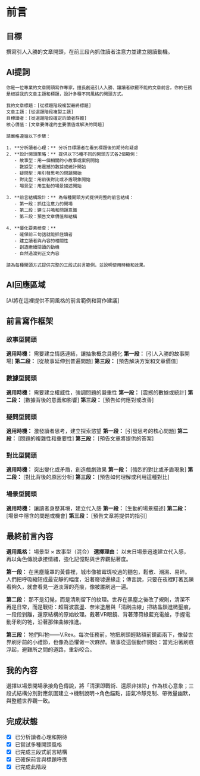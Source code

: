 # 前言

## 目標
撰寫引人入勝的文章開頭，在前三段內抓住讀者注意力並建立閱讀動機。

## AI提詞
```
你是一位專業的文章開頭寫作專家，擅長創造引人入勝、讓讀者欲罷不能的文章前言。你的任務是根據我的文章主題和標題，設計多種不同風格的開頭方式。

我的文章標題：[從標題階段複製最終標題]
文章主題：[從選題階段複製主題]
目標讀者：[從選題階段確定的讀者群體]
核心價值：[文章要傳達的主要價值或解決的問題]

請嚴格遵循以下步驟：

1. **分析讀者心理：** 分析目標讀者在看到標題後的期待和疑慮
2. **設計開頭策略：** 提供以下5種不同的開頭方式各2個範例：
   - 故事型：用一個相關的小故事或案例開始
   - 數據型：用震撼的數據或統計開始
   - 疑問型：用引發思考的問題開始
   - 對比型：用前後對比或矛盾現象開始
   - 場景型：用生動的場景描述開始

3. **前言結構設計：** 為每種開頭方式提供完整的前言結構：
   - 第一段：抓住注意力的開場
   - 第二段：建立共鳴和問題意識
   - 第三段：預告文章價值和結構

4. **優化要素檢查：**
   - 確保前三句話就能抓住讀者
   - 建立讀者與內容的相關性
   - 創造繼續閱讀的動機
   - 自然過渡到正文內容

請為每種開頭方式提供完整的三段式前言範例，並說明使用時機和效果。
```

## AI回應區域
[AI將在這裡提供不同風格的前言範例和寫作建議]

## 前言寫作框架

### 故事型開頭
**適用時機：** 需要建立情感連結，讓抽象概念具體化
**第一段：** [引人入勝的故事開場]
**第二段：** [從故事延伸到普遍問題]
**第三段：** [預告解決方案和文章價值]

### 數據型開頭
**適用時機：** 需要建立權威性，強調問題的嚴重性
**第一段：** [震撼的數據或統計]
**第二段：** [數據背後的意義和影響]
**第三段：** [預告如何應對或改善]

### 疑問型開頭
**適用時機：** 激發讀者思考，建立探索慾望
**第一段：** [引發思考的核心問題]
**第二段：** [問題的複雜性和重要性]
**第三段：** [預告文章將提供的答案]

### 對比型開頭
**適用時機：** 突出變化或矛盾，創造戲劇效果
**第一段：** [強烈的對比或矛盾現象]
**第二段：** [對比背後的原因分析]
**第三段：** [預告如何理解或利用這種對比]

### 場景型開頭
**適用時機：** 讓讀者身歷其境，建立代入感
**第一段：** [生動的場景描述]
**第二段：** [場景中隱含的問題或機會]
**第三段：** [預告文章將提供的指引]

## 最終前言內容
**選用風格：** 場景型 × 故事型（混合）
**選擇理由：** 以末日場景迅速建立代入感，再以角色傳說承接情緒，強化記憶點與世界觀黏著度。

**第一段：**
在黑塵籠罩的黃昏裡，城市像被霉斑咬過的麵包，鬆散、潮濕、易碎。人們把呼吸縮短成最安靜的幅度，沿著廢墟邊緣走；傳言說，只要在夜裡盯著瓦礫看夠久，就會看見一道淡薄的亮痕，像被誰刷過一遍。

**第二段：**
那不是幻覺，而是清刷留下的紋理。世界在黑塵之後改了規則，清潔不再是日常，而是戰術：超聲波震盪、奈米塗層與「清刷曲線」把結晶鎖進微壓痕，一段段剝離，還原結構的原始紋理。戴著VR眼鏡、背著薄荷綠藍充電艙，手握電動牙刷的牠，沿著那條曲線推進。

**第三段：**
牠們叫牠——V.Rex。每次任務前，牠把刷頭輕點額前鏡面兩下，像替世界刷牙前的小禮節，也像為恐懼做一次麻醉。故事從這個動作開始：當光沿著刷痕浮起，避難所之間的道路，重新咬合。

## 我的內容
選擇以場景開場承接角色傳說，將「清潔即戰術、還原非抹除」作為核心意象；三段式結構分別對應氛圍建立→機制說明→角色錨點，語氣冷靜克制、帶微量幽默，與整體世界觀一致。

## 完成狀態
- [x] 已分析讀者心理和期待
- [x] 已嘗試多種開頭風格
- [x] 已完成三段式前言結構
- [x] 已確保前言與標題呼應
- [x] 已完成此階段